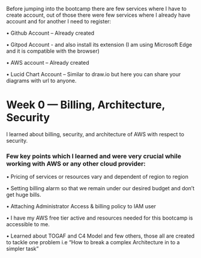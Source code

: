 Before jumping into the bootcamp there are few services where I have to create account, out of those there were few services where I already have account and for another I need to register:

•	Github Account – Already created

•	Gitpod Account - and also install its extension (I am using Microsoft Edge and it is compatible with the browser)

•	AWS account – Already created

•	Lucid Chart Account – Similar to draw.io but here you can share your diagrams with url to anyone.

# Week 0 — Billing, Architecture, Security
I learned about billing, security, and architecture of AWS with respect to security.

### Few key points which I learned and were very crucial while working with AWS or any other cloud provider:
•	Pricing of services or resources vary and dependent of region to region

•	Setting billing alarm so that we remain under our desired budget and don’t get huge bills.

•	Attaching Administrator Access & billing policy to IAM user

•	I have my AWS free tier active and resources needed for this bootcamp is accessible to me.

•	Learned about TOGAF and C4 Model and few others, those all are created to tackle one problem i.e “How to break a complex Architecture in to a simpler task”
